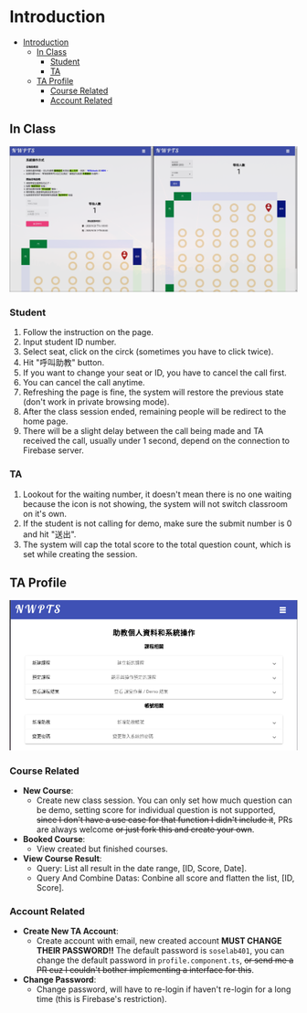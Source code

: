# Introduction

- [Introduction](#introduction)
  * [In Class](#in-class)
    * [Student](#student)
    * [TA](#ta)
  * [TA Profile](#ta-profile)
    * [Course Related](#course-related)
    * [Account Related](#account-related)

## In Class

![](introduction.png)

### Student
1. Follow the instruction on the page.
2. Input student ID number.
3. Select seat, click on the circk (sometimes you have to click twice).
4. Hit "呼叫助教" button.
5. If you want to change your seat or ID, you have to cancel the call first.
6. You can cancel the call anytime.
7. Refreshing the page is fine, the system will restore the previous state (don't work in private browsing mode).
8. After the class session ended, remaining people will be redirect to the home page.
9. There will be a slight delay between the call being made and TA received the call, usually under 1 second, depend on the connection to Firebase server.

### TA
1. Lookout for the waiting number, it doesn't mean there is no one waiting because the icon is not showing, the system will not switch classroom on it's own.
2. If the student is not calling for demo, make sure the submit number is 0 and hit "送出".
3. The system will cap the total score to the total question count, which is set while creating the session.

## TA Profile

![](introduction-profile.png)

### Course Related
- **New Course**:
    - Create new class session. You can only set how much question can be demo, setting score for individual question is not supported, ~~since I don't have a use case for that function I didn't include it~~, PRs are always welcome ~~or just fork this and create your own~~.
- **Booked Course**:
    - View created but finished courses.
- **View Course Result**:
    - Query: List all result in the date range, [ID, Score, Date].
    - Query And Combine Datas: Conbine all score and flatten the list, [ID, Score].

### Account Related
- **Create New TA Account**:
    - Create account with email, new created account **MUST CHANGE THEIR PASSWORD!!** The default password is `soselab401`, you can change the default password in `profile.component.ts`, ~~or send me a PR cuz I couldn't bother implementing a interface for this~~.
- **Change Password**:
    - Change password, will have to re-login if haven't re-login for a long time (this is Firebase's restriction).
